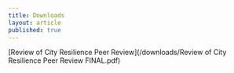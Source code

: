 ```yaml
---
title: Downloads
layout: article
published: true
---
```


[Review of City Resilience Peer Review](/downloads/Review of City Resilience Peer Review FINAL.pdf)
